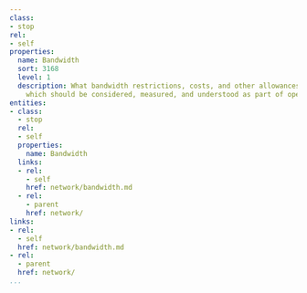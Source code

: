 ```yaml
---
class:
- stop
rel:
- self
properties:
  name: Bandwidth
  sort: 3168
  level: 1
  description: What bandwidth restrictions, costs, and other allowances are in place
    which should be considered, measured, and understood as part of operating services?
entities:
- class:
  - stop
  rel:
  - self
  properties:
    name: Bandwidth
  links:
  - rel:
    - self
    href: network/bandwidth.md
  - rel:
    - parent
    href: network/
links:
- rel:
  - self
  href: network/bandwidth.md
- rel:
  - parent
  href: network/
...
```

